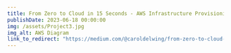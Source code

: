 ```yaml
---
title: From Zero to Cloud in 15 Seconds - AWS Infrastructure Provisioning with Bash Scripting
publishDate: 2023-06-18 00:00:00
img: /assets/Project3.jpg
img_alt: AWS Diagram
link_to_redirect: "https://medium.com/@caroldelwing/from-zero-to-cloud-in-15-seconds-aws-infrastructure-provisioning-with-bash-scripting-543fbeea0c89"
---
```

